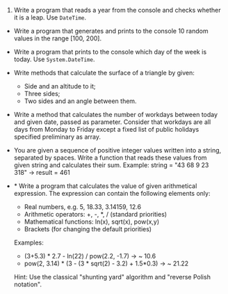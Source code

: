 1. Write a program that reads a year from the console and checks whether it is a leap. Use `DateTime`.
* Write a program that generates and prints to the console 10 random values in the range [100, 200].
* Write a program that prints to the console which day of the week is today. Use `System.DateTime`.
* Write methods that calculate the surface of a triangle by given:
    * Side and an altitude to it;
    * Three sides;
    * Two sides and an angle between them.
* Write a method that calculates the number of workdays between today and given date, passed as parameter. Consider that workdays are all days from Monday to Friday except a fixed list of public holidays specified preliminary as array.
* You are given a sequence of positive integer values written into a string, separated by spaces. Write a function that reads these values from given string and calculates their sum. Example: string = "43 68 9 23 318" -> result = 461
* \* Write a program that calculates the value of given arithmetical expression. The expression can contain the following elements only:
    * Real numbers, e.g. 5, 18.33, 3.14159, 12.6
    * Arithmetic operators: +, -, *, / (standard priorities)
    * Mathematical functions: ln(x), sqrt(x), pow(x,y)
    * Brackets (for changing the default priorities)

    Examples:
    * (3+5.3) * 2.7 - ln(22) / pow(2.2, -1.7) -> ~ 10.6
    * pow(2, 3.14) * (3 - (3 * sqrt(2) - 3.2) + 1.5*0.3) -> ~ 21.22
    
    Hint: Use the classical "shunting yard" algorithm and "reverse Polish notation".


